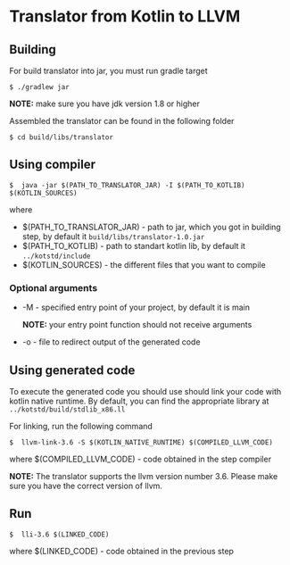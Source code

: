 # Translator from Kotlin to LLVM

## Building 

For build translator into jar, you must run gradle target

    $ ./gradlew jar
    
**NOTE:** make sure you have jdk version 1.8 or higher


Assembled the translator can be found in the following folder 

    $ cd build/libs/translator

## Using compiler
    $  java -jar $(PATH_TO_TRANSLATOR_JAR) -I $(PATH_TO_KOTLIB) $(KOTLIN_SOURCES)
  where
  - $(PATH_TO_TRANSLATOR_JAR) - path to jar, which you got in building step, by default it `build/libs/translator-1.0.jar`
  - $(PATH_TO_KOTLIB) - path to standart kotlin lib, by default it `../kotstd/include`
  - $(KOTLIN_SOURCES) - the different files that you want to compile
  
### Optional arguments
  - -M - specified entry point of your project, by default it is main
  
    **NOTE:** your entry point function should not receive arguments
  
  - -o - file to redirect output of the generated code
  

## Using generated code

To execute the generated code you should use should link your code with kotlin native runtime. By default, you can find the appropriate library at
`../kotstd/build/stdlib_x86.ll`

For linking, run the following command

    $  llvm-link-3.6 -S $(KOTLIN_NATIVE_RUNTIME) $(COMPILED_LLVM_CODE)

where $(COMPILED_LLVM_CODE) - code obtained in the step compiler

**NOTE:** The translator supports the llvm version number 3.6. Please make sure you have the correct version of llvm.

## Run

    $  lli-3.6 $(LINKED_CODE)
    
where $(LINKED_CODE)  - code obtained in the previous step
